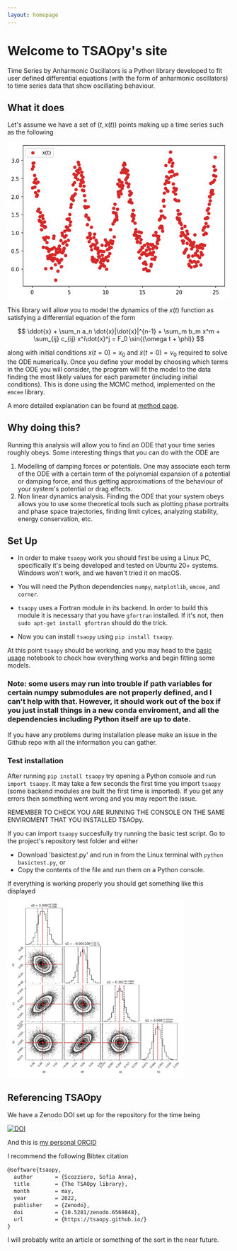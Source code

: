 ```yaml
---
layout: homepage
---
```


# Welcome to TSAOpy's site

Time Series by Anharmonic Oscillators is a Python library developed to fit user defined differential equations (with the form of anharmonic oscillators) to time series data that show oscillating behaviour. 

## What it does

Let's assume we have a set of $(t,x(t))$ points making up a time series such as the following

<img src="https://raw.githubusercontent.com/tsaopy/tsaopy.github.io/main/assets/ex_timeseries.png" width="500">

This library will allow you to model the dynamics of the $x(t)$ function as satisfying a differential equation of the form

$$ \ddot{x} + \sum_n a_n \dot{x}|\dot{x}|^{n-1} + \sum_m b_m x^m + \sum_{ij} c_{ij} x^i\dot{x}^j = F_0 \sin{(\omega t + \phi)} $$

along with initial conditions $x(t=0)=x_0$ and $\dot{x}(t=0)=v_0$ required to solve the ODE numerically. Once you define your model by choosing which terms  in the ODE you will consider, the program will fit the model to the data finding the most likely values for each parameter (including initial conditions). This is done using the MCMC method, implemented on the `emcee` library. 

A more detailed explanation can be found at [method page](https://tsaopy.github.io/method/).

## Why doing this?

Running this analysis will allow you to find an ODE that your time series roughly obeys. Some interesting things that you can do with the ODE are
 
1. Modelling of damping forces or potentials. One may associate each term of the ODE with a certain term of the polynomial expansion of a potential or damping force, and thus getting approximations of the behaviour of your system's potential or drag effects.
2. Non linear dynamics analysis. Finding the ODE that your system obeys allows you to use some theoretical tools such as plotting phase portraits and phase space trajectories, finding limit  cylces, analyzing stability, energy conservation, etc.


## Set Up

- In order to make `tsaopy` work you should first be using a Linux PC, specifically it's being developed and tested on Ubuntu 20+ systems. Windows won't work, and we haven't tried it on macOS.

- You will need the Python dependencies `numpy`, `matplotlib`, `emcee`, and `corner`. 

- `tsaopy` uses a Fortran module in its backend. In order to build this module it is necessary that you have `gfortran` installed. If it's not, then `sudo apt-get install gfortran` should do the trick. 

- Now you can install `tsaopy` using `pip install tsaopy`. 

At this point `tsaopy` should be working, and you may head to the [basic usage](https://tsaopy.github.io/basic-usage/) notebook to check how everything works and begin fitting some models. 

### Note: some users may run into trouble if path variables for certain numpy submodules are not properly defined, and I can't help with that. However, it should work out of the box if you just install things in a new conda enviroment, and all the dependencies including Python itself are up to date. 

If you have any problems during installation please make an issue in the Github repo with all the information you can gather.

### Test installation

After running `pip install tsaopy` try opening a Python console and run `import tsaopy`. It may take a few seconds the first time you import `tsaopy` (some backend modules are built the first time is imported). If you get any errors then something went wrong and you may report the issue.

REMEMBER TO CHECK YOU ARE RUNNING THE CONSOLE ON THE SAME ENVIROMENT THAT YOU INSTALLED TSAOpy.

If you can import `tsaopy` succesfully try running the basic test script. Go to the project's repository test folder and either

- Download 'basictest.py' and run in from the Linux terminal with `python basictest.py`, or
- Copy the contents of the file and run them on a Python console.

If everything is working properly you should get something like this displayed

<img src="https://raw.githubusercontent.com/tsaopy/tsaopy.github.io/main/assets/mainpage_sample_pic.png" width="400">

## Referencing TSAOpy

We have a Zenodo DOI set up for the repository for the time being

[![DOI](https://zenodo.org/badge/427913804.svg)](https://zenodo.org/badge/latestdoi/427913804)

And this is [my personal ORCID](https://orcid.org/0000-0002-1007-8229)

I recommend the following Bibtex citation

```
@software{tsaopy,
  author       = {Scozziero, Sofía Anna},
  title        = {The TSAOpy library},
  month        = may,
  year         = 2022,
  publisher    = {Zenodo},
  doi          = {10.5281/zenodo.6569848},
  url          = {https://tsaopy.github.io/}
}
```

I will probably write an article or something of the sort in the near future. 
